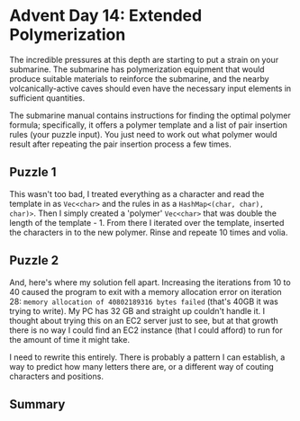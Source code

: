 # Advent Day 14: Extended Polymerization
The incredible pressures at this depth are starting to put a strain on your submarine. The submarine has polymerization equipment that would produce suitable materials to reinforce the submarine, and the nearby volcanically-active caves should even have the necessary input elements in sufficient quantities.

The submarine manual contains instructions for finding the optimal polymer formula; specifically, it offers a polymer template and a list of pair insertion rules (your puzzle input). You just need to work out what polymer would result after repeating the pair insertion process a few times.

## Puzzle 1
This wasn't too bad, I treated everything as a character and read the template in as `Vec<char>` and the rules in as a `HashMap<(char, char), char)>`. Then I simply created a 'polymer' `Vec<char>` that was double the length of the template - 1. From there I iterated over the template, inserted the characters in to the new polymer. Rinse and repeate 10 times and volia. 

## Puzzle 2
And, here's where my solution fell apart. Increasing the iterations from 10 to 40 caused the program to exit with a memory allocation error on iteration 28: `memory allocation of 40802189316 bytes failed` (that's 40GB it was trying to write). My PC has 32 GB and straight up couldn't handle it. I thought about trying this on an EC2 server just to see, but at that growth there is no way I could find an EC2 instance (that I could afford) to run for the amount of time it might take. 

I need to rewrite this entirely. There is probably a pattern I can establish, a way to predict how many letters there are, or a different way of couting characters and positions. 

## Summary